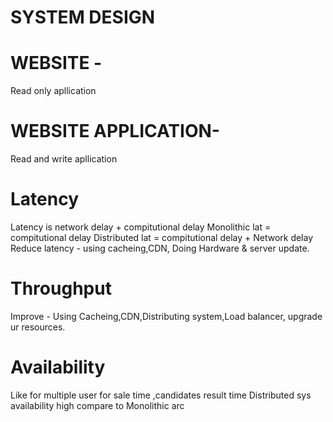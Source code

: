 # SYSTEM DESIGN
# WEBSITE -
  Read only apllication 
# WEBSITE APPLICATION-
  Read  and write apllication 
# Latency 
  Latency  is network delay + compitutional delay
  Monolithic lat = compitutional delay
  Distributed  lat = compitutional delay + Network  delay
  Reduce latency - using cacheing,CDN, Doing Hardware & server update.
# Throughput 
 Improve - Using Cacheing,CDN,Distributing system,Load balancer, upgrade ur resources.
 # Availability 
 Like for multiple user for sale time ,candidates result time
 Distributed sys availability high compare to Monolithic arc